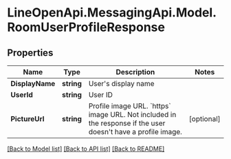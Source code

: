 # LineOpenApi.MessagingApi.Model.RoomUserProfileResponse

## Properties

Name | Type | Description | Notes
------------ | ------------- | ------------- | -------------
**DisplayName** | **string** | User&#39;s display name | 
**UserId** | **string** | User ID | 
**PictureUrl** | **string** | Profile image URL. &#x60;https&#x60; image URL. Not included in the response if the user doesn&#39;t have a profile image. | [optional] 

[[Back to Model list]](../README.md#documentation-for-models) [[Back to API list]](../README.md#documentation-for-api-endpoints) [[Back to README]](../README.md)

